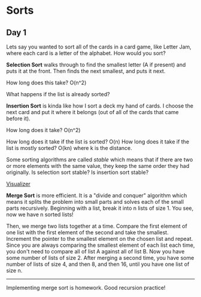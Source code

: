 #  Sorts

## Day 1

Lets say you wanted to sort all of the cards in a card game, like Letter Jam, where each card is a letter of the alphabet.
How would you sort?

**Selection Sort** walks through to find the smallest letter (A if present) and puts it at the front.  Then finds the next smallest, and puts it next.

How long does this take?  O(n^2)

What happens if the list is already sorted?

**Insertion Sort** is kinda like how I sort a deck my hand of cards.  I choose the next card and put it where it belongs (out of all of the cards that came before it).

How long does it take?  O(n^2)

How long does it take if the list is sorted?  O(n)  How long does it take if the list is mostly sorted?  O(kn) where k is the distance.

Some sorting algorithms are called *stable* which means that if there are two or more elements with the same value, they keep the same order they had originally.  Is selection sort stable?  Is insertion sort stable?

[Visualizer](https://visualgo.net/bn/sorting)

**Merge Sort** is more efficient.  It is a "divide and conquer" algorithm which means it splits the problem into small parts and solves each of the small parts recursively.  Beginning with a list, break it into n lists of size 1.  You see, now we have n sorted lists!

Then, we merge two lists together at a time.  Compare the first element of one list with the first element of the second and take the smallest.  Increment the pointer to the smallest element on the chosen list and repeat.  Since you are always comparing the smallest element of each list each time, you don't need to compare all of list A against all of list B.  Now you have some number of lists of size 2.  After merging a second time, you have some number of lists of size 4, and then 8, and then 16, until you have one list of size n.


---

Implementing merge sort is homework.  Good recursion practice!
